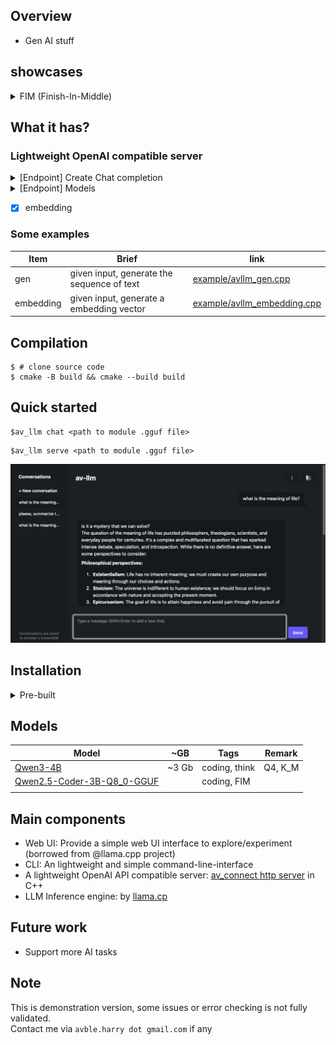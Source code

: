 ## Overview

- Gen AI stuff

## showcases 
<details>
 <summary> FIM (Finish-In-Middle) </summary>
 
- [x] File-level 
- [ ] Rep-level
 </details>
 
## What it has?
### Lightweight OpenAI compatible server
<details>
 <summary>
[Endpoint] Create Chat completion
  </summary>
 
   - [x] Default
   - [x] stream
   - [ ] Image input
   - [ ] function
   - [ ] Logbrobs
</details>
<details>
 <summary>
[Endpoint] Models 
  </summary>
 
   - [x] list models  
   - [x] retrieve model 
   - [ ] delete a model
</details>

- [x] embedding

### Some examples
|Item                 |Brief                                              |link                           |
|-------------------- |-------------------------------------------------- |------------------------------ |
|gen                  |given input, generate the sequence of text         |[example/avllm_gen.cpp](example/avllm_gen.cpp) |
|embedding            |given input, generate a embedding vector           |[example/avllm_embedding.cpp](example/avllm_embedding.cpp) |


## Compilation

``` shell
$ # clone source code
$ cmake -B build && cmake --build build
```

## Quick started

```shell
$av_llm chat <path to module .gguf file>
```

```shell
$av_llm serve <path to module .gguf file>
```

![demo-1](image/demo_4.png?raw=true)

## Installation
<details>
<summary> Pre-built </summary>
# Pre-built 

 | OS      | Download link |
 |---------|---------------|
 | macOS   | T.B.U         |
 | Windows | T.B.U         |
 | Linux   | T.B.U         |


### GPU based package 
To take avantage of GPU's memory and computation.
Support various GPU's library/platform.

 | OS      | CUDA | VULKAN | SYCL |
 |---------|------|--------|------|
 | Windows |      |        |      |
 | Linux   |      |        |      |
 | macOS   | x    | x      | x    |

</details>

## Models
| Model                                                                                             | ~GB   | Tags          | Remark  |
|---------------------------------------------------------------------------------------------------|-------|---------------|---------|
| [Qwen3-4B](https://huggingface.co/Qwen/Qwen3-4B-GGUF)                                             | ~3 Gb | coding, think | Q4, K_M |
| [Qwen2.5-Coder-3B-Q8_0-GGUF](https://huggingface.co/ggml-org/Qwen2.5-Coder-3B-Instruct-Q8_0-GGUF) |       | coding, FIM   |         |
|                                                                                                   |       |               |         |

## Main components
- Web UI: Provide a simple web UI interface to explore/experiment (borrowed from @llama.cpp project)
- CLI: An lightweight and simple command-line-interface
- A lightweight OpenAI API compatible server: [av_connect http server](https://github.com/avble/av_connect.git) in C++
- LLM Inference engine: by [llama.cp](https://github.com/ggerganov/llama.cpp.git)

## Future work
- Support more AI tasks
  
## Note
This is demonstration version, some issues or error checking is not fully validated.
<br>
Contact me via `avble.harry dot gmail.com` if any
